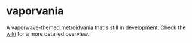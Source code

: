 # vaporvania
A vaporwave-themed metroidvania that's still in development. Check the [wiki](https://github.com/adriangarza/vaporvania/wiki) for a more detailed overview.
